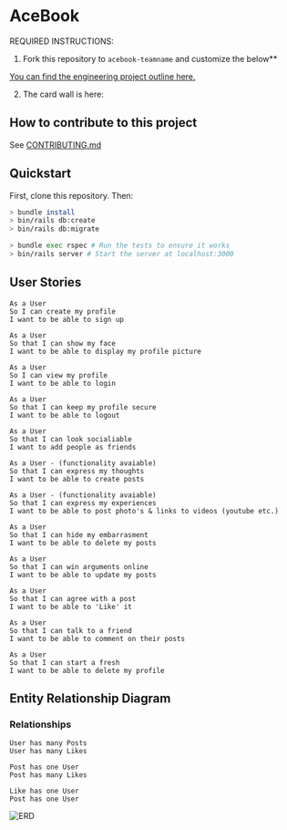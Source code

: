 # AceBook

REQUIRED INSTRUCTIONS:

1. Fork this repository to `acebook-teamname` and customize
the below**

[You can find the engineering project outline here.](https://github.com/makersacademy/course/tree/master/engineering_projects/rails)

2. The card wall is here: <please update>

## How to contribute to this project
See [CONTRIBUTING.md](CONTRIBUTING.md)

## Quickstart

First, clone this repository. Then:

```bash
> bundle install
> bin/rails db:create
> bin/rails db:migrate

> bundle exec rspec # Run the tests to ensure it works
> bin/rails server # Start the server at localhost:3000
```

## User Stories
```
As a User
So I can create my profile
I want to be able to sign up
```
```
As a User
So that I can show my face
I want to be able to display my profile picture
```
```
As a User
So I can view my profile
I want to be able to login
```
```
As a User
So that I can keep my profile secure
I want to be able to logout
```
```
As a User
So that I can look socialiable
I want to add people as friends
```
```
As a User - (functionality avaiable)
So that I can express my thoughts
I want to be able to create posts
```
```
As a User - (functionality avaiable)
So that I can express my experiences
I want to be able to post photo's & links to videos (youtube etc.)
```
```
As a User
So that I can hide my embarrasment
I want to be able to delete my posts
```
```
As a User
So that I can win arguments online
I want to be able to update my posts
```
```
As a User
So that I can agree with a post
I want to be able to 'Like' it
```
```
As a User
So that I can talk to a friend
I want to be able to comment on their posts
```
```
As a User
So that I can start a fresh
I want to be able to delete my profile
```

## Entity Relationship Diagram
### Relationships
```
User has many Posts
User has many Likes
```
```
Post has one User
Post has many Likes
```
```
Like has one User
Post has one User
```

![ERD](https://i.ibb.co/qr3GJGh/Screenshot-2020-06-02-at-13-52-13.png)
